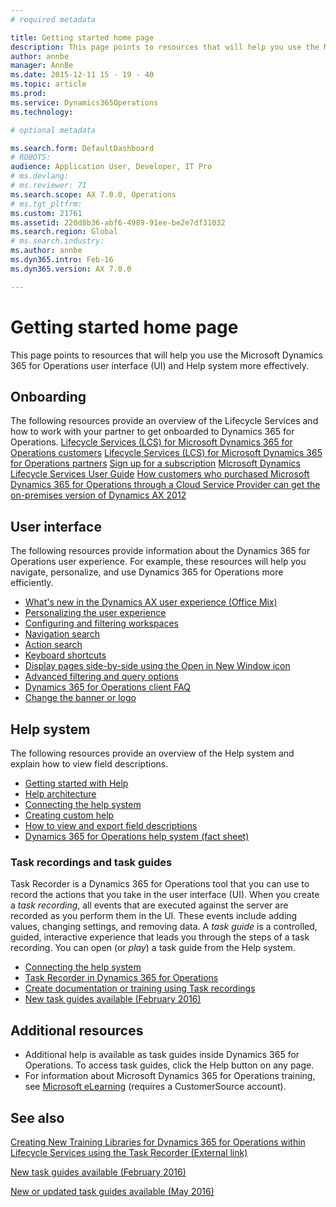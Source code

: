 ```yaml
---
# required metadata

title: Getting started home page
description: This page points to resources that will help you use the Microsoft Dynamics 365 for Operations user interface (UI) and Help system more effectively.
author: annbe
manager: AnnBe
ms.date: 2015-12-11 15 - 19 - 40
ms.topic: article
ms.prod: 
ms.service: Dynamics365Operations
ms.technology: 

# optional metadata

ms.search.form: DefaultDashboard
# ROBOTS: 
audience: Application User, Developer, IT Pro
# ms.devlang: 
# ms.reviewer: 71
ms.search.scope: AX 7.0.0, Operations
# ms.tgt_pltfrm: 
ms.custom: 21761
ms.assetid: 220d8b36-abf6-4989-91ee-be2e7df31032
ms.search.region: Global
# ms.search.industry: 
ms.author: annbe
ms.dyn365.intro: Feb-16
ms.dyn365.version: AX 7.0.0

---
```


# Getting started home page

This page points to resources that will help you use the Microsoft Dynamics 365 for Operations user interface (UI) and Help system more effectively.

Onboarding
----------

The following resources provide an overview of the Lifecycle Services and how to work with your partner to get onboarded to Dynamics 365 for Operations. [Lifecycle Services (LCS) for Microsoft Dynamics 365 for Operations customers](lcs-works-lcs.md) [Lifecycle Services (LCS) for Microsoft Dynamics 365 for Operations partners](getting-started-lcs.md) [Sign up for a subscription](sign-up-preview-subscription.md) [Microsoft Dynamics Lifecycle Services User Guide](lcs-user-guide.md) [How customers who purchased Microsoft Dynamics 365 for Operations through a Cloud Service Provider can get the on-premises version of Dynamics AX 2012](csp-download-customersource.md)

## User interface
The following resources provide information about the Dynamics 365 for Operations user experience. For example, these resources will help you navigate, personalize, and use Dynamics 365 for Operations more efficiently.

-   [What's new in the Dynamics AX user experience (Office Mix)](https://mix.office.com/watch/1ohsrrpsd02e1)
-   [Personalizing the user experience](personalize-user-experience.md)
-   [Configuring and filtering workspaces](configure-filter-workspaces.md)
-   [Navigation search](navigation-search.md)
-   [Action search](action-search.md)
-   [Keyboard shortcuts](shortcut-keys.md)
-   [Display pages side-by-side using the Open in New Window icon](display-pages-side-by-side.md)
-   [Advanced filtering and query options](advanced-filtering-query-options.md)
-   [Dynamics 365 for Operations client FAQ](client-faq.md)
-   [Change the banner or logo](http://ax.help.dynamics.com/en/wiki/change-the-banner-or-logo/)

## Help system
The following resources provide an overview of the Help system and explain how to view field descriptions.

-   [Getting started with Help](help-get-started.md)
-   [Help architecture](work-with-help.md#help-architecture)
-   [Connecting the help system](work-with-help.md#connecting-the-help-system)
-   [Creating custom help](work-with-help.md#creating-custom-help)
-   [How to view and export field descriptions](view-export-field-descriptions.md)
-   [Dynamics 365 for Operations help system (fact sheet)](https://mbs.microsoft.com/customersource/Global/AX/learning/fact-sheets/msdaxhelpsystemfactsheet)

### Task recordings and task guides

Task Recorder is a Dynamics 365 for Operations tool that you can use to record the actions that you take in the user interface (UI). When you create a *task recording*, all events that are executed against the server are recorded as you perform them in the UI. These events include adding values, changing settings, and removing data. A *task guide* is a controlled, guided, interactive experience that leads you through the steps of a task recording. You can open (or *play*) a task guide from the Help system.

-   [Connecting the help system](work-with-help.md#connecting-the-help-system)
-   [Task Recorder in Dynamics 365 for Operations](task-recorder.md)
-   [Create documentation or training using Task recordings](task-recorder.md)
-   [New task guides available (February 2016)](new-task-guides-available-february-2016.md)

## Additional resources
-   Additional help is available as task guides inside Dynamics 365 for Operations. To access task guides, click the Help button on any page.
-   For information about Microsoft Dynamics 365 for Operations training, see [Microsoft eLearning](https://mbspartner.microsoft.com/AX/LearningPlans) (requires a CustomerSource account).


See also
--------

[Creating New Training Libraries for Dynamics 365 for Operations within Lifecycle Services using the Task Recorder (External link)](https://docs.com/mufife/163372c6-f366-4c5a-94fa-93e2c25f878a/creating-new-training-libraries-for-dynamics-ax)

[New task guides available (February 2016)](new-task-guides-available-february-2016.md)

[New or updated task guides available (May 2016)](new-updated-task-guides-available-may-2016.md)

